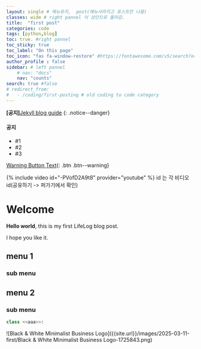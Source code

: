 ```yaml
---
layout: single # 메뉴유지,  post(메뉴사라지고 포스트만 나옴)
classes: wide # right pannel 이 상단으로 올라감.
title:  "first post"
categories: code
tags: [python,blog]
toc: true. #right pannel
toc_sticky: true
toc_label: "On this page"
toc_icon: "fas fa-window-restore" #https://fontawesome.com/v5/search?o=r&s=solid
author_profile : false
sidebar: # left pannel
    # nav: "docs"
    nav: "counts"
search: true #false 
# redirect_from:
#   - /coding/first-posting # old coding to code category
---
```

**[공지]**[Jekyll blog guide](https://mmistakes.github.io/minimal-mistakes/docs/configuration/)
{: .notice--danger}

<div class="notice--success">
<h4>공지</h4>
<ul>
    <li>#1</li>
    <li>#2</li>
    <li>#3</li>
</ul>
</div>

[Warning Button Text](https://google.com){: .btn .btn--warning}

{% include video id="-PVofD2A9t8" provider="youtube" %}
id 는 각 비디오 id(공유하기 -> 퍼가기에서 확인)

# Welcome

 **Hello world**, this is my first LifeLog blog post.

 I hope you like it.

## menu 1

### sub menu

## menu 2

### sub menu

```python
class <<aaa>>:

```

![Black & White Minimalist Business Logo]({{site.url}}/images/2025-03-11-first/Black & White Minimalist Business Logo-1725843.png)
